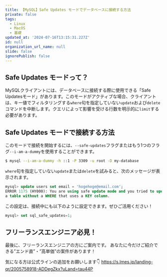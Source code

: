 ```yaml
---
title: 【MySQL】Safe Updates モードでデータベースに接続する方法
private: false
tags:
  - Linux
  - MacOS
  - 基礎
updated_at: '2024-07-16T13:15:31.227Z'
id: null
organization_url_name: null
slide: false
ignorePublish: false
---
```


## Safe Updates モードって？
MySQLクライアントには、データベースに接続する際に使用できる「Safe Updatesモード」があります。このモードがアクティブな場合、クライアントは、キー値でフィルタリングする`where`句を指定していない`update`および`delete`コマンドを中断します。クエリによって影響を受ける行数を明示的に`limit`する必要があります。

## Safe Updates モードで接続する方法
このモードで接続を開始するには、`--safe-updates`フラグまたはもう1つのフラグ`--i-am-a-dummy`を使用することができます。

```bash
$ mysql --i-am-a-dummy -h ::1 -P 3309 -u root -D my-database
```

`where`句を指定していない`update`または`delete`を試みると、次のメッセージが表示されます。

```sql
mysql> update users set email = 'hogehoge@email.com';
ERROR 1175 (HY000): You are using safe update mode and you tried to update
a table without a WHERE that uses a KEY column.
```

この設定は、接続中にも以下のように設定できます。ぜひご活用ください！

```sql
mysql> set sql_safe_updates=1;
```

## フリーランスエンジニア必見！

最後に、フリーランスエンジニアの方にご案内です。
あなたに今だけご紹介できる”エンド直”・”高単価”の案件があります！

気になる方は公式ラインの追加をお願いします👇
https://s.lmes.jp/landing-qr/2005758918-ADDegZkx?uLand=tau44P
